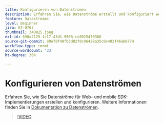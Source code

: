 ```yaml
---
title: Konfigurieren von Datenströmen
description: Erfahren Sie, wie Datenströme erstellt und konfiguriert werden
feature: Datastreams
level: Beginner
jira: KT-9762
thumbnail: 340825.jpeg
exl-id: 890a2129-1c17-43d1-9568-ce8025470306
source-git-commit: 00ef0f40fb3d82f0c06428a35c0e402f46ab6774
workflow-type: tm+mt
source-wordcount: '33'
ht-degree: 36%

---
```


# Konfigurieren von Datenströmen

Erfahren Sie, wie Sie Datenströme für Web- und mobile SDK-Implementierungen erstellen und konfigurieren. Weitere Informationen finden Sie in [Dokumentation zu Datenströmen](https://experienceleague.adobe.com/docs/experience-platform/edge/fundamentals/datastreams.html?lang=de).

>[!VIDEO](https://video.tv.adobe.com/v/340825?learn=on)
